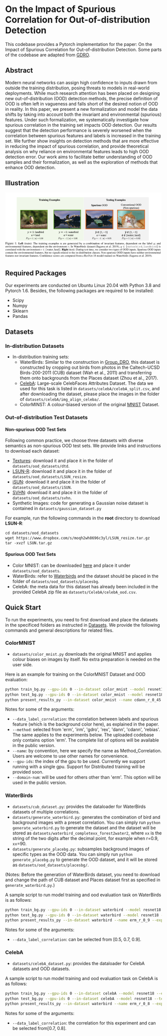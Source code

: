 
# On the Impact of Spurious Correlation for Out-of-distribution Detection
This codebase provides a Pytorch implementation for the paper: On the Impact of Spurious Correlation for Out-of-distribution Detection. Some parts of the codebase are adapted from [GDRO](https://github.com/kohpangwei/group_DRO).

## Abstract
Modern neural networks can assign high confidence to inputs drawn from outside the training distribution, posing threats to models in real-world deployments. While much research attention has been placed on designing new out-of-distribution (OOD) detection methods, the precise definition of OOD is often left in vagueness and falls short of the desired notion of OOD in reality. In this paper, we present a new formalization and model the data shifts by taking into account both the invariant and environmental (spurious) features. Under such formalization, we systematically investigate how spurious correlation in the training set impacts OOD detection. Our results suggest that the detection performance is severely worsened when the correlation between spurious features and labels is increased in the training set. We further show insights on detection methods that are more effective in reducing the impact of spurious correlation, and  provide theoretical analysis on why reliance on environmental features leads to high OOD detection error.  Our work aims to facilitate better understanding of OOD samples and their formalization, as well as the exploration of methods that enhance OOD detection.

## Illustration
![main](main.png)

## Required Packages
Our experiments are conducted on Ubuntu Linux 20.04 with Python 3.8 and Pytorch 1.6. Besides, the following packages are required to be installed:
* Scipy
* Numpy
* Sklearn
* Pandas

## Datasets
### In-distribution Datasets

- In-distribution training sets:
  - WaterBirds:  Similar to the construction in [Group_DRO](https://github.com/kohpangwei/group_DRO), this dataset is constructed by cropping out birds from photos in the Caltech-UCSD Birds-200-2011 (CUB) dataset (Wah et al., 2011) and transferring them onto backgrounds from the Places dataset (Zhou et al., 2017).
  - [CelebA](http://mmlab.ie.cuhk.edu.hk/projects/CelebA.html): Large-scale CelebFaces Attributes Dataset. The data we used for this task is listed in `datasets/celebA/celebA_split.csv`, and after downloading the dataset, please place the images in the folder of `datasets/celebA/img_align_celeba/`. 
  - ColorMINST:  A colour-biased version of the original [MNIST](http://yann.lecun.com/exdb/mnist/) Dataset. 

### Out-of-distribution Test Datasets

####  Non-spurious OOD Test Sets

Following common practice, we choose three datasets with diverse semantics as non-spurious OOD test sets. We provide links and instructions to download each dataset:
* [Textures](https://www.robots.ox.ac.uk/~vgg/data/dtd/download/dtd-r1.0.1.tar.gz): download it and place it in the folder of `datasets/ood_datasets/dtd`.
* [LSUN-R](https://www.dropbox.com/s/moqh2wh8696c3yl/LSUN_resize.tar.gz): download it and place it in the folder of `datasets/ood_datasets/LSUN_resize`.
* [iSUN](https://www.dropbox.com/s/ssz7qxfqae0cca5/iSUN.tar.gz): download it and place it in the folder of `datasets/ood_datasets/iSUN`.
* [SVHN](http://ufldl.stanford.edu/housenumbers/test_32x32.mat): download it and place it in the folder of `datasets/ood_datasets/svhn`. 
* Synthetic Images: code for generating a Gaussian noise dataset is contained in `datasets/gaussian_dataset.py`

For example, run the following commands in the **root** directory to download **LSUN-R**:
```
cd datasets/ood_datasets
wget https://www.dropbox.com/s/moqh2wh8696c3yl/LSUN_resize.tar.gz
tar -xvzf LSUN.tar.gz
```

#### Spurious OOD Test Sets
* Color MNIST: can be downloaded [here](https://www.dropbox.com/s/kqqm9doda33f4tt/partial_color_mnist_0%261.zip?dl=0) and place it under `datasets/ood_datasets`.
* WaterBirds: refer to [Waterbirds](#WaterBirds) and the dataset should be placed in the folder of `datasets/ood_datasets/placesbg`.
* CelebA: the meta data for this dataset has already been included in the provided CelebA zip file as `datasets/CelebA/celebA_ood.csv`.


## Quick Start
To run the experiments, you need to first download and place the datasets in the specificed folders as instructed in [Datasets](#Datasets). We provide the following commands and general descriptions for related files.

### ColorMNIST
* `datasets/color_mnist.py` downloads the original MNIST and applies colour biases on images by itself. No extra preparation is needed on the user side.

Here is an example for training on the ColorMNIST Dataset and OOD evaluation:
```bash
python train_bg.py --gpu-ids 0 --in-dataset color_mnist --model resnet18 --epochs 30 --save-epoch 10 --data_label_correlation 0.45 --domain-num 8 --method erm --name erm_r_0_45 --exp-name cdann_r_0_45_2021-08-31
python test_bg.py --gpu-ids 0 --in-dataset color_mnist --model resnet18 --test_epochs 30 --data_label_correlation 0.45 --method cdann --name cdann_r_0_45 --exp-name cdann_r_0_45_2021-08-31
python present_results_py --in-dataset color_mnist --name cdann_r_0_45 --exp-name cdann_r_0_45_2021-08-31 --test_epochs 30
```
Notes for some of the arguments:
* `--data_label_correlation`: the correlation between labels and spurious feature (which is the background color here), as explained in the paper.
* `--method`: selected from 'erm', 'irm', 'gdro', 'rex', 'dann', 'cdann', 'rebias'. The same applies to the experiments below. The uploaded codebase only contains option 'erm'. The complete list of options will be available in the public version.
* `--name`: by convention, here we specify the name as Method_Correlation. Users are welcome to use other names for convenience.
* `--gpu-ids`: the index of the gpu to be used. Currently we support running with a single gpu. Support for Distributed training will be provided soon.
* `--domain-num`: will be used for others other than 'erm'. This option will be used in the public version.
### WaterBirds
* `datasets/cub_dataset.py`: provides the dataloader for WaterBirds datasets of multiple correlations.
* `datasets/generate_waterbird.py`: generates the combination of bird and background images with a preset correlation. You can simply run `python generate_waterbird.py` to generate the dataset and the dataset will be stored as `datasets/waterbird_completexx_forest2water2`, where `xx` is the string of the two digits after the decimal point, for example when r=0.9, `xx`=90.
* `datasets/generate_placebg.py`: subsamples background images of specific types as the OOD data. You can simply run `python generate_placebg.py` to generate the OOD dataset, and it will be stored as `datasets/ood_datasets/placesbg/`.

(Notes: Before the generation of WaterBirds dataset, you need to download and change the path of CUB dataset and Places dataset first as specified in `generate_waterbird.py`.)

A sample script to run model training and ood evaluation task on WaterBirds is as follows:
```bash
python train_bg.py --gpu-ids 0 --in-dataset waterbird --model resnet18 --epochs 30 --save-epoch 10  --data_label_correlation 0.9 --domain-num 4 --method erm --name erm_r_0_9 --exp-name erm_r_0_9_2021-08-31
python test_bg.py --gpu-ids 0 --in-dataset waterbird --model resnet18 --test_epochs 30 --data_label_correlation 0.9 --method erm --name erm_r_0_9 --exp-name erm_r_0_9_2021-08-31
python present_results_py --in-dataset waterbird --name erm_r_0_9 --exp-name erm_r_0_9_2021-08-31 --test_epochs 30
```
Notes for some of the arguments:
* `--data_label_correlation`: can be selected from [0.5, 0.7, 0.9].

### CelebA
* `datasets/celebA_dataset.py`: provides the dataloader for CelebA datasets and OOD datasets.

A sample script to run model training and ood evaluation task on CelebA is as follows:
```bash
python train_bg.py --gpu-ids 0 --in-dataset celebA --model resnet18 --epochs 30 --save-epoch 10  --data_label_correlation 0.8 --domain-num 4 --method erm --name erm_r_0_8 --exp-name erm_r_0_8_2021-08-31
python test_bg.py --gpu-ids 0 --in-dataset celebA --model resnet18 --test_epochs 30 --data_label_correlation 0.8 --method erm --name erm_r_0_8 --exp-name erm_r_0_8_2021-08-31
python present_results_py --in-dataset waterbird --name erm_r_0_8 --exp-name erm_r_0_8_2021-08-31 --test_epochs 30
```
Notes for some of the arguments:
* `--data_label_correlation`: the correlation for this experiment and can be selected from[0.7, 0.8].

